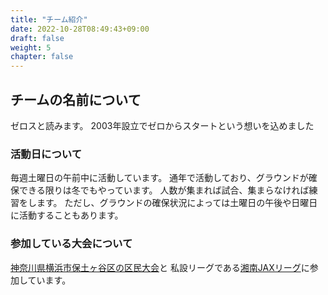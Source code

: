 ```yaml
---
title: "チーム紹介"
date: 2022-10-28T08:49:43+09:00
draft: false
weight: 5
chapter: false
---
```


## チームの名前について
ゼロスと読みます。
2003年設立でゼロからスタートという想いを込めました

### 活動日について
毎週土曜日の午前中に活動しています。
通年で活動しており、グラウンドが確保できる限りは冬でもやっています。
人数が集まれば試合、集まらなければ練習をします。
ただし、グラウンドの確保状況によっては土曜日の午後や日曜日に活動することもあります。

### 参加している大会について
[神奈川県横浜市保土ヶ谷区の区民大会](http://kokudai.gotohp.jp/kumin/top.html)と
私設リーグである[湘南JAXリーグ](https://bb.vcuda.net/jax/)に参加しています。
